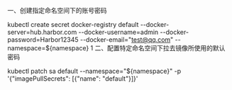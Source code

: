 一、创建指定命名空间下的账号密码

kubectl create secret docker-registry default --docker-server=hub.harbor.com --docker-username=admin --docker-password=Harbor12345 --docker-email="test@qq.com" --namespace=${namespace}
1
二、配置特定命名空间下拉去镜像所使用的默认密码

kubectl patch sa default --namespace="${namespace}" -p '{"imagePullSecrets": [{"name": "default"}]}'
